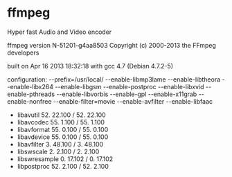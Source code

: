 ffmpeg
======

Hyper fast Audio and Video encoder




ffmpeg version N-51201-g4aa8503 Copyright (c) 2000-2013 the FFmpeg developers

  built on Apr 16 2013 18:32:18 with gcc 4.7 (Debian 4.7.2-5)
  
  configuration: --prefix=/usr/local/ --enable-libmp3lame --enable-libtheora --enable-libx264 --enable-libgsm --enable-postproc --enable-libxvid --enable-pthreads --enable-libvorbis --enable-gpl --enable-x11grab --enable-nonfree --enable-filter=movie --enable-avfilter --enable-libfaac

  - libavutil      52. 22.100 / 52. 22.100
  - libavcodec     55.  1.100 / 55.  1.100
  - libavformat    55.  0.100 / 55.  0.100
  - libavdevice    55.  0.100 / 55.  0.100
  - libavfilter     3. 48.100 /  3. 48.100
  - libswscale      2.  2.100 /  2.  2.100
  - libswresample   0. 17.102 /  0. 17.102
  - libpostproc    52.  2.100 / 52.  2.100
